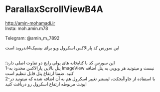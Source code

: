 # ParallaxScrollViewB4A


http://amin-mohamadi.ir
<br>
Insta: moh.amin.m78
<br>

Telegram: @amin_m_7892
<br>


این سورس کد پارالاکس اسکرول ویو برای بیسیک4اندروید است

<br>
این سورس کد با کتابخانه های پولی رایج دو تفاوت اصلی دارد؛

<br>
1-پنل بالایی پارالاکس محدود به ImageView نیست و میتونید هر ویویی به پنل اضافه کنید. ضمنا ارتفاع پنل قابل تنظیم است

<br>
2-با استفاده از جاواآبجکت، لیستنر تغییر اسکرول هم به آن اضافه شده که میتونید در ایونت مربوطه ارتفاع اسکرول رو دریافت کنید